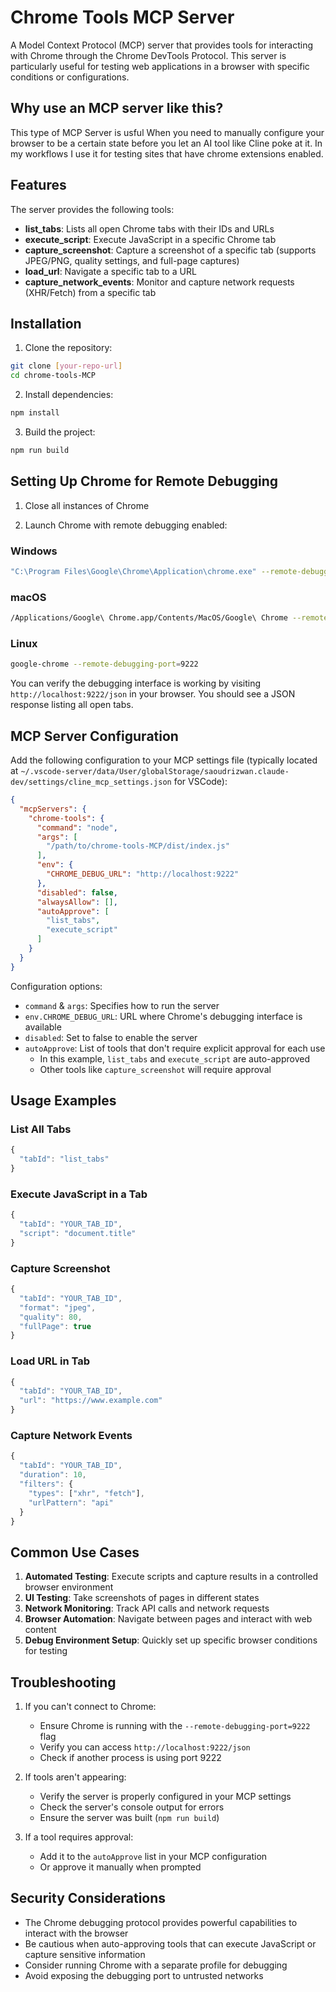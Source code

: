 # Chrome Tools MCP Server

A Model Context Protocol (MCP) server that provides tools for interacting with Chrome through the Chrome DevTools Protocol. This server is particularly useful for testing web applications in a browser with specific conditions or configurations.

## Why use an MCP server like this?
This type of MCP Server is usful When you need to manually configure your browser to be a certain state before you let an AI tool like Cline poke at it. In my workflows I use it for testing sites that have chrome extensions enabled. 

## Features

The server provides the following tools:

- **list_tabs**: Lists all open Chrome tabs with their IDs and URLs
- **execute_script**: Execute JavaScript in a specific Chrome tab
- **capture_screenshot**: Capture a screenshot of a specific tab (supports JPEG/PNG, quality settings, and full-page captures)
- **load_url**: Navigate a specific tab to a URL
- **capture_network_events**: Monitor and capture network requests (XHR/Fetch) from a specific tab

## Installation

1. Clone the repository:
```bash
git clone [your-repo-url]
cd chrome-tools-MCP
```

2. Install dependencies:
```bash
npm install
```

3. Build the project:
```bash
npm run build
```

## Setting Up Chrome for Remote Debugging

1. Close all instances of Chrome

2. Launch Chrome with remote debugging enabled:

### Windows
```bash
"C:\Program Files\Google\Chrome\Application\chrome.exe" --remote-debugging-port=9222
```

### macOS
```bash
/Applications/Google\ Chrome.app/Contents/MacOS/Google\ Chrome --remote-debugging-port=9222
```

### Linux
```bash
google-chrome --remote-debugging-port=9222
```

You can verify the debugging interface is working by visiting `http://localhost:9222/json` in your browser. You should see a JSON response listing all open tabs.

## MCP Server Configuration

Add the following configuration to your MCP settings file (typically located at `~/.vscode-server/data/User/globalStorage/saoudrizwan.claude-dev/settings/cline_mcp_settings.json` for VSCode):

```json
{
  "mcpServers": {
    "chrome-tools": {
      "command": "node",
      "args": [
        "/path/to/chrome-tools-MCP/dist/index.js"
      ],
      "env": {
        "CHROME_DEBUG_URL": "http://localhost:9222"  
      },
      "disabled": false,
      "alwaysAllow": [],
      "autoApprove": [
        "list_tabs",
        "execute_script"
      ]
    }
  }
}
```

Configuration options:
- `command` & `args`: Specifies how to run the server
- `env.CHROME_DEBUG_URL`: URL where Chrome's debugging interface is available
- `disabled`: Set to false to enable the server
- `autoApprove`: List of tools that don't require explicit approval for each use
  - In this example, `list_tabs` and `execute_script` are auto-approved
  - Other tools like `capture_screenshot` will require approval

## Usage Examples

### List All Tabs
```javascript
{
  "tabId": "list_tabs"
}
```

### Execute JavaScript in a Tab
```javascript
{
  "tabId": "YOUR_TAB_ID",
  "script": "document.title"
}
```

### Capture Screenshot
```javascript
{
  "tabId": "YOUR_TAB_ID",
  "format": "jpeg",
  "quality": 80,
  "fullPage": true
}
```

### Load URL in Tab
```javascript
{
  "tabId": "YOUR_TAB_ID",
  "url": "https://www.example.com"
}
```

### Capture Network Events
```javascript
{
  "tabId": "YOUR_TAB_ID",
  "duration": 10,
  "filters": {
    "types": ["xhr", "fetch"],
    "urlPattern": "api"
  }
}
```

## Common Use Cases

1. **Automated Testing**: Execute scripts and capture results in a controlled browser environment
2. **UI Testing**: Take screenshots of pages in different states
3. **Network Monitoring**: Track API calls and network requests
4. **Browser Automation**: Navigate between pages and interact with web content
5. **Debug Environment Setup**: Quickly set up specific browser conditions for testing

## Troubleshooting

1. If you can't connect to Chrome:
   - Ensure Chrome is running with the `--remote-debugging-port=9222` flag
   - Verify you can access `http://localhost:9222/json`
   - Check if another process is using port 9222

2. If tools aren't appearing:
   - Verify the server is properly configured in your MCP settings
   - Check the server's console output for errors
   - Ensure the server was built (`npm run build`)

3. If a tool requires approval:
   - Add it to the `autoApprove` list in your MCP configuration
   - Or approve it manually when prompted

## Security Considerations

- The Chrome debugging protocol provides powerful capabilities to interact with the browser
- Be cautious when auto-approving tools that can execute JavaScript or capture sensitive information
- Consider running Chrome with a separate profile for debugging
- Avoid exposing the debugging port to untrusted networks
